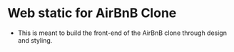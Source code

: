 # Web static for AirBnB Clone

- This is meant to build the front-end of the AirBnB clone through design and styling.
